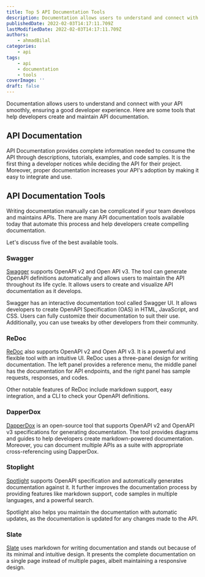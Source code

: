 ```yaml
---
title: Top 5 API Documentation Tools
description: Documentation allows users to understand and connect with your API smoothly, ensuring a good developer experience. Here are some tools that help developers create and maintain API documentation.
publishedDate: 2022-02-03T14:17:11.709Z
lastModifiedDate: 2022-02-03T14:17:11.709Z
authors:
    - ahmadBilal
categories:
    - api
tags:
    - api
    - documentation
    - tools
coverImage: ''
draft: false
---
```


<Lead>

Documentation allows users to understand and connect with your API smoothly, ensuring a good developer experience. Here are some tools that help developers create and maintain API documentation.

</Lead>

## API Documentation

API Documentation provides complete information needed to consume the API through descriptions, tutorials, examples, and code samples. It is the first thing a developer notices while deciding the API for their project. Moreover, proper documentation increases your API's adoption by making it easy to integrate and use.

## API Documentation Tools

Writing documentation manually can be complicated if your team develops and maintains APIs. There are many API documentation tools available today that automate this process and help developers create compelling documentation.

Let's discuss five of the best available tools.

### Swagger

[Swagger](https://swagger.io/) supports OpenAPI v2 and Open API v3. The tool can generate OpenAPI definitions automatically and allows users to maintain the API throughout its life cycle. It allows users to create and visualize API documentation as it develops.

Swagger has an interactive documentation tool called Swagger UI. It allows developers to create OpenAPI Specification (OAS) in HTML, JavaScript, and CSS. Users can fully customize their documentation to suit their use. Additionally, you can use tweaks by other developers from their community.

### ReDoc

[ReDoc](https://redoc.ly/) also supports OpenAPI v2 and Open API v3. It is a powerful and flexible tool with an intuitive UI. ReDoc uses a three-panel design for writing documentation. The left panel provides a reference menu, the middle panel has the documentation for API endpoints, and the right panel has sample requests, responses, and codes.

Other notable features of ReDoc include markdown support, easy integration, and a CLI to check your OpenAPI definitions.

### DapperDox

[DapperDox](http://dapperdox.io/) is an open-source tool that supports OpenAPI v2 and OpenAPI v3 specifications for generating documentation. The tool provides diagrams and guides to help developers create markdown-powered documentation. Moreover, you can document multiple APIs as a suite with appropriate cross-referencing using DapperDox.

### Stoplight

[Spotlight](https://stoplight.io/) supports OpenAPI specification and automatically generates documentation against it. It further improves the documentation process by providing features like markdown support, code samples in multiple languages, and a powerful search.

Spotlight also helps you maintain the documentation with automatic updates, as the documentation is updated for any changes made to the API.

### Slate

[Slate](https://github.com/slatedocs/slate) uses markdown for writing documentation and stands out because of its minimal and intuitive design. It presents the complete documentation on a single page instead of multiple pages, albeit maintaining a responsive design.
